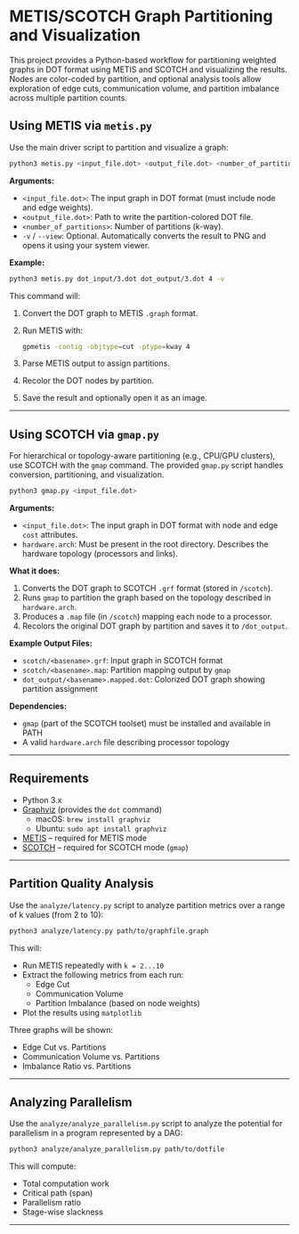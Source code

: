 # METIS/SCOTCH Graph Partitioning and Visualization

This project provides a Python-based workflow for partitioning weighted graphs in DOT format using METIS and SCOTCH and visualizing the results. Nodes are color-coded by partition, and optional analysis tools allow exploration of edge cuts, communication volume, and partition imbalance across multiple partition counts.

## Using METIS via `metis.py`

Use the main driver script to partition and visualize a graph:

```bash
python3 metis.py <input_file.dot> <output_file.dot> <number_of_partitions> [-v]
```

**Arguments:**

- `<input_file.dot>`: The input graph in DOT format (must include node and edge weights).
- `<output_file.dot>`: Path to write the partition-colored DOT file.
- `<number_of_partitions>`: Number of partitions (k-way).
- `-v` / `--view`: Optional. Automatically converts the result to PNG and opens it using your system viewer.

**Example:**

```bash
python3 metis.py dot_input/3.dot dot_output/3.dot 4 -v
```

This command will:
1. Convert the DOT graph to METIS `.graph` format.
2. Run METIS with:

   ```bash
   gpmetis -contig -objtype=cut -ptype=kway 4
   ```

3. Parse METIS output to assign partitions.
4. Recolor the DOT nodes by partition.
5. Save the result and optionally open it as an image.

---

## Using SCOTCH via `gmap.py`

For hierarchical or topology-aware partitioning (e.g., CPU/GPU clusters), use SCOTCH with the `gmap` command. The provided `gmap.py` script handles conversion, partitioning, and visualization.

```bash
python3 gmap.py <input_file.dot>
```

**Arguments:**

- `<input_file.dot>`: The input graph in DOT format with node and edge `cost` attributes.
- `hardware.arch`: Must be present in the root directory. Describes the hardware topology (processors and links).

**What it does:**
1. Converts the DOT graph to SCOTCH `.grf` format (stored in `/scotch`).
2. Runs `gmap` to partition the graph based on the topology described in `hardware.arch`.
3. Produces a `.map` file (in `/scotch`) mapping each node to a processor.
4. Recolors the original DOT graph by partition and saves it to `/dot_output`.

**Example Output Files:**

- `scotch/<basename>.grf`: Input graph in SCOTCH format
- `scotch/<basename>.map`: Partition mapping output by `gmap`
- `dot_output/<basename>.mapped.dot`: Colorized DOT graph showing partition assignment

**Dependencies:**

- `gmap` (part of the SCOTCH toolset) must be installed and available in PATH
- A valid `hardware.arch` file describing processor topology

---

## Requirements

- Python 3.x
- [Graphviz](https://graphviz.org/download/) (provides the `dot` command)
  - macOS: `brew install graphviz`
  - Ubuntu: `sudo apt install graphviz`
- [METIS](http://glaros.dtc.umn.edu/gkhome/metis/metis/overview) – required for METIS mode
- [SCOTCH](https://gitlab.inria.fr/scotch/scotch) – required for SCOTCH mode (`gmap`)

---

## Partition Quality Analysis

Use the `analyze/latency.py` script to analyze partition metrics over a range of k values (from 2 to 10):

```bash
python3 analyze/latency.py path/to/graphfile.graph
```

This will:

- Run METIS repeatedly with `k = 2...10`
- Extract the following metrics from each run:
  - Edge Cut
  - Communication Volume
  - Partition Imbalance (based on node weights)
- Plot the results using `matplotlib`

Three graphs will be shown:

- Edge Cut vs. Partitions
- Communication Volume vs. Partitions
- Imbalance Ratio vs. Partitions

---

## Analyzing Parallelism

Use the `analyze/analyze_parallelism.py` script to analyze the potential for parallelism in a program represented by a DAG:

```bash
python3 analyze/analyze_parallelism.py path/to/dotfile
```

This will compute:

- Total computation work
- Critical path (span)
- Parallelism ratio
- Stage-wise slackness

---
